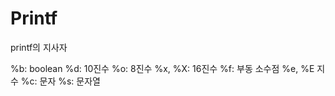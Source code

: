 # Printf

printf의 지사자

%b: boolean
%d: 10진수
%o: 8진수
%x, %X: 16진수
%f: 부동 소수점
%e, %E 지수
%c: 문자
%s: 문자열
